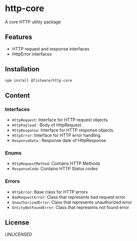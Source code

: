 # http-core

A core HTTP utility package

## Features

- HTTP request and response interfaces
- HttpError interfaces

## Installation

```bash
npm install @fistware/http-core
```

## Content

### Interfaces

- `HttpRequest`: Interface for HTTP request objects.
- `HttpPayload` : Body of HttpRequest.
- `HttpResponse`: Interface for HTTP response objects.
- `HttpError`: Interface for HTTP error handling.
- `ResponseData` : Response date of HttpResponse.

### Enums

- `HttpRequestMethod`: Contains HTTP Methods
- `ResponseCode`: Contains HTTP Status codes

### Errors

- `HttpError`: Base class for HTTP errors
- `BadRequestError`: Class that represents bad request error
- `UnauthorizedError`: Class that represents unauthorized error
- `EntityNotFoundError`: Class that represents not found error

## License

UNLICENSED